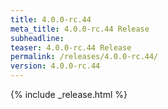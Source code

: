 ```yaml
---
title: 4.0.0-rc.44
meta_title: 4.0.0-rc.44 Release
subheadline: 
teaser: 4.0.0-rc.44 Release
permalink: /releases/4.0.0-rc.44/
version: 4.0.0-rc.44
---
```


{% include _release.html %}
